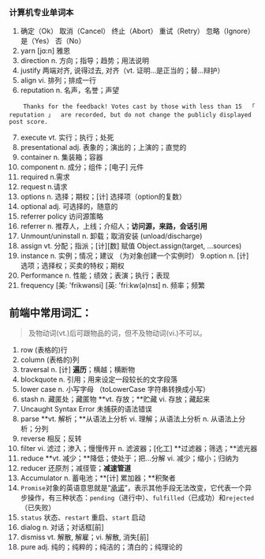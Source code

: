 ### 计算机专业单词本

1.  确定（Ok） 取消（Cancel） 终止（Abort） 重试（Retry） 忽略（Ignore） 是（Yes） 否（No）
2.  yarn [jɑ:n]  雅恩
3.  direction n. 方向；指导；趋势；用法说明
4.  justify 两端对齐, 说得过去, 对齐（vt. 证明…是正当的；替…辩护）
5.  align vi. 排列；排成一行
6.  reputation n. 名声，名誉；声望
```
	Thanks for the feedback! Votes cast by those with less than 15  「 reputation 」  are recorded, but do not change the publicly displayed post score.
```
7. execute vt. 实行；执行；处死 
8. presentational adj. 表象的；演出的；上演的；直觉的
9. container n. 集装箱；容器
10. component  n. 成分；组件；[电子] 元件
1. required  n.需求
2. request n.请求
2. options n. 选择；期权；[计] 选择项（option的复数）
3. optional adj. 可选择的，随意的
4. referrer policy 访问源策略
5. referrer n. 推荐人，上线；介绍人；**访问源，来路，会话引用**
6. Unmount/uninstall  n. 卸载；取消安装 (unload/discharge)
7. assign vt. 分配；指派；[计][数] 赋值     Object.assign(target, ...sources)
8. instance  n. 实例；情况；建议 （为对象创建一个实例时）
9.option n. [计] 选项；选择权；买卖的特权；期权
10. Performance n. 性能；绩效；表演；执行；表现
11. frequency  [美: 'frikwənsi] [英: 'friːkw(ə)nsɪ]  n. 频率；频繁

## 前端中常用词汇：

> 及物动词(vt.)后可跟物品的词，但不及物动词(vi.)不可以。

1. row   (表格的)行
2. column (表格的)列
3. traversal  n. [计] **遍历**；横越；横断物
4. blockquote  n. 引用；用来设定一段较长的文字段落
5. lower case  n. 小写字母 （toLowerCase  字符串转换成小写）
6. stash n. 藏匿处；藏匿物 **vt. 存放；**贮藏 vi. 存放；藏起来
7. Uncaught Syntax Error 未捕获的语法错误
8. parse  **vt. 解析；**从语法上分析 vi. 理解；从语法上分析 n. 从语法上分析；分列
9. reverse  相反；反转
10. filter  vi. 滤过；渗入；慢慢传开  n. 滤波器；[化工] **过滤器；筛选；**滤光器
11. reduce  **vt. 减少；**降低；使处于；把…分解  vi. 减少；缩小；归纳为
12. reducer  还原剂；减径管；**减速管道**
13. Accumulator  n. 蓄电池；**[计] 累加器；**积聚者
14. `Promise`对象的英语意思就是“<u>承诺</u>”，表示其他手段无法改变，它代表一个异步操作，有三种状态：`pending`（进行中）、`fulfilled`（已成功）和`rejected`（已失败）
15. `status` 状态、`restart` 重启、`start` 启动
16. dialog  n. 对话；对话框[前]
17. dismiss vt. 解散, 解雇；vi. 解散, 消失[前]
18. pure adj. 纯的；纯粹的；纯洁的；清白的；纯理论的

